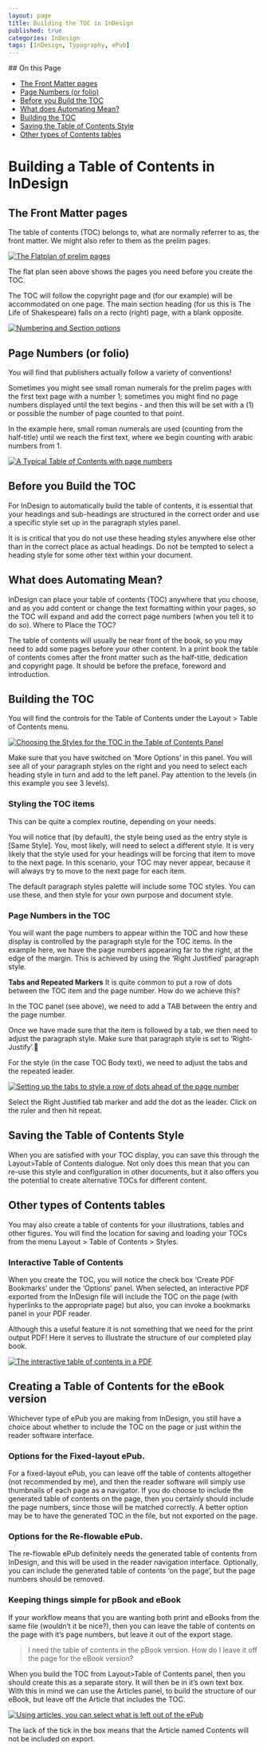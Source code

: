 ```yaml
---
layout: page
title: Building the TOC in InDesign
published: true
categories: InDesign
tags: [InDesign, Typography, ePub]
---
```

<!-- TOC depthFrom:2 depthTo:2 withLinks:1 updateOnSave:1 orderedList:0 -->
<section class='toc'>
## On this Page

- [The Front Matter pages](#the-front-matter-pages)
- [Page Numbers (or folio)](#page-numbers-or-folio)
- [Before you Build the TOC](#before-you-build-the-toc)
- [What does Automating Mean?](#what-does-automating-mean)
- [Building the TOC](#building-the-toc)
- [Saving the Table of Contents Style](#saving-the-table-of-contents-style)
- [Other types of Contents tables](#other-types-of-contents-tables)

</section><!-- /TOC -->

# Building a Table of Contents in InDesign

## The Front Matter pages

The table of contents (TOC) belongs to, what are normally referrer to as, the front matter. We might also refer to them as the prelim pages.

[![The Flatplan of prelim pages](/images/2017/01/the-flatplan-of-prelim-pages.png)](/images/2017/01/the-flatplan-of-prelim-pages.png)

The flat plan seen above shows the pages you need before you create the TOC.

The TOC will follow the copyright page and (for our example) will be accommodated on one page. The main section heading (for us this is The Life of Shakespeare) falls on a recto (right) page, with a blank opposite.

[![Numbering and Section options](/images/2017/01/numbering-and-section-options.jpg)](/images/2017/01/numbering-and-section-options.jpg)

## Page Numbers (or folio)
You will find that publishers actually follow a variety of conventions!

Sometimes you might see small roman numerals for the prelim pages with the first text page with a number 1; sometimes you might find no page numbers displayed until the text begins - and then this will be set with a (1) or possible the number of page counted to that point.

In the example here, small roman numerals are used (counting from the half-title) until we reach the first text, where we begin counting with arabic numbers from 1.

[![A Typical Table of Contents with page numbers](/images/2017/01/a-typical-toc.png)](/images/2017/01/a-typical-toc.png)

## Before you Build the TOC

For InDesign to automatically build the table of contents, it is essential that your headings and sub-headings are structured in the correct order and use a specific style set up in the paragraph styles panel.

It is is critical that you do not use these heading styles anywhere else other than in the correct place as actual headings. Do not be tempted to select a heading style for some other text within your document.

## What does Automating Mean?

InDesign can place your table of contents (TOC) anywhere that you choose, and as you add content or change the text formatting within your pages, so the TOC will expand and add the correct page numbers (when you tell it to do so).
Where to Place the TOC?

The table of contents will usually be near front of the book, so you may need to add some pages before your other content. In a print book the table of contents comes after the front matter such as the half-title, dedication and copyright page. It should be before the preface, foreword and introduction.

## Building the TOC
You will find the controls for the Table of Contents under the Layout > Table of Contents menu.

[![Choosing the Styles for the TOC in the Table of Contents Panel](/images/2017/01/choosing-the-styles-for-the-toc.png)](/images/2017/01/choosing-the-styles-for-the-toc.png)

Make sure that you have switched on ‘More Options’ in this panel. You will see all of your paragraph styles on the right and you need to select each heading style in turn and add to the left panel. Pay attention to the levels (in this example you see 3 levels).

### Styling the TOC items
This can be quite a complex routine, depending on your needs.

You will notice that (by default), the style being used as the entry style is [Same Style]. You, most likely, will need to select a different style. It is very likely that the style used for your headings will be forcing that item to move to the next page. In this scenario, your TOC may never appear, because it will always try to move to the next page for each item.

The default paragraph styles palette will include some TOC styles. You can use these, and then style for your own purpose and document style.

### Page Numbers in the TOC
You will want the page numbers to appear within the TOC and how these display is controlled by the paragraph style for the TOC items.
In the example here, we have the page numbers appearing far to the right, at the edge of the margin. This is achieved by using the ‘Right Justified’ paragraph style.

**Tabs and Repeated Markers**
It is quite common to put a row of dots between the TOC item and the page number. How do we achieve this?

In the TOC panel (see above), we need to add a TAB between the entry and the page number.

Once we have made sure that the item is followed by a tab, we then need to adjust the paragraph style. Make sure that paragraph style is set to ‘Right-Justify’.

For the style (in the case TOC Body text), we need to adjust the tabs and the repeated leader.

[![Setting up the tabs to style a row of dots ahead of the page number](/images/2017/01/setting-up-the-tabs.png)](/images/2017/01/setting-up-the-tabs.png)

Select the Right Justified tab marker and add the dot as the leader. Click on the ruler and then hit repeat.

## Saving the Table of Contents Style
When you are satisfied with your TOC display, you can save this through the Layout>Table of Contents dialogue. Not only does this mean that you can re-use this style and configuration in other documents, but it also offers you the potential to create alternative TOCs for different content.

## Other types of Contents tables
You may also create a table of contents for your illustrations, tables and other figures. You will find the location for saving and loading your TOCs from the menu Layout > Table of Contents > Styles.

### Interactive Table of Contents

When you create the TOC, you will notice the check box ‘Create PDF Bookmarks’ under the ‘Options’ panel. When selected, an interactive PDF exported from the InDesign file will include the TOC on the page (with hyperlinks to the appropriate page) but also, you can invoke a bookmarks panel in your PDF reader.

Although this a useful feature it is not something that we need for the print output PDF! Here it serves to illustrate the structure of our completed play book.

[![The interactive table of contents in a PDF](/images/2017/01/toc-in-the-pdf.png)](/images/2017/01/toc-in-the-pdf.png)

## Creating a Table of Contents for the eBook version

Whichever type of ePub you are making from InDesign, you still have a choice about whether to include the TOC on the page or just within the reader software interface.

### Options for the Fixed-layout ePub.

For a fixed-layout ePub, you can leave off the table of contents altogether (not recommended by me), and then the reader software will simply use thumbnails of each page as a navigator. If you do choose to include the generated table of contents on the page, then you certainly should include the page numbers, since those will be matched correctly. A better option may be to have the generated TOC in the file, but not exported on the page.

### Options for the Re-flowable ePub.

The re-flowable ePub definitely needs the generated table of contents from InDesign, and this will be used in the reader navigation interface. Optionally, you can include the generated table of contents ‘on the page’, but the page numbers should be removed.

### Keeping things simple for pBook and eBook

If your workflow means that you are wanting both print and eBooks from the same file (wouldn’t it be nice?), then you can leave the table of contents on the page with it’s page numbers, but leave it out of the export stage.

>I need the table of contents in the pBook version. How do I leave it off the page for the eBook version?

When you build the TOC from Layout>Table of Contents panel, then you should create this as a separate story. It will then be in it’s own text box. With this in mind we can use the Articles panel, to build the structure of our eBook, but leave off the Article that includes the TOC.

[![Using articles, you can select what is left out of the ePub](/images/2017/01/articlespanel.png)](/images/2017/01/articlespanel.png)

The lack of the tick in the box means that the Article named Contents will not be included on export.
